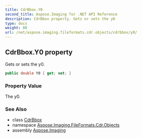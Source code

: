 ```yaml
---
title: CdrBbox.Y0
second_title: Aspose.Imaging for .NET API Reference
description: CdrBbox property. Gets or sets the y0
type: docs
weight: 80
url: /net/aspose.imaging.fileformats.cdr.objects/cdrbbox/y0/
---
```

## CdrBbox.Y0 property

Gets or sets the y0.

```csharp
public double Y0 { get; set; }
```

### Property Value

The y0.

### See Also

* class [CdrBbox](../)
* namespace [Aspose.Imaging.FileFormats.Cdr.Objects](../../cdrbbox/)
* assembly [Aspose.Imaging](../../../)


